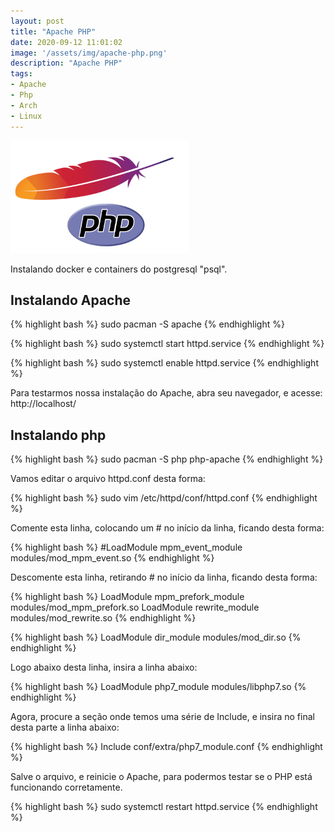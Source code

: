 ```yaml
---
layout: post
title: "Apache PHP"
date: 2020-09-12 11:01:02
image: '/assets/img/apache-php.png'
description: "Apache PHP"
tags:
- Apache
- Php
- Arch
- Linux
---
```


<img src="/assets/img/apache-php.png" style="width: 286px; height: 180px;">



<p> Instalando docker e containers do postgresql "psql". </p>

## Instalando Apache

{% highlight bash %}
sudo pacman -S apache
{% endhighlight %}

{% highlight bash %}
sudo systemctl start httpd.service
{% endhighlight %}

{% highlight bash %}
sudo systemctl enable httpd.service
{% endhighlight %}

<p>Para testarmos nossa instalação do Apache, abra seu navegador, e acesse: http://localhost/ </p>

## Instalando php

{% highlight bash %}
sudo pacman -S php php-apache
{% endhighlight %}

<p> Vamos editar o arquivo httpd.conf desta forma: </p>

{% highlight bash %}
sudo vim /etc/httpd/conf/httpd.conf
{% endhighlight %}

<p>Comente esta linha, colocando um # no início da linha, ficando desta forma:</p>
{% highlight bash %}
#LoadModule mpm_event_module modules/mod_mpm_event.so
{% endhighlight %}
<p>Descomente esta linha, retirando # no início da linha, ficando desta forma:</p>
{% highlight bash %}
LoadModule mpm_prefork_module modules/mod_mpm_prefork.so
LoadModule rewrite_module          modules/mod_rewrite.so
{% endhighlight %}

{% highlight bash %}
LoadModule dir_module modules/mod_dir.so
{% endhighlight %}
<p>Logo abaixo desta linha, insira a linha abaixo:</p>
{% highlight bash %}
LoadModule php7_module modules/libphp7.so
{% endhighlight %}

<p>Agora, procure a seção onde temos uma série de Include, e insira no final desta parte a linha abaixo:</p>
{% highlight bash %}
Include conf/extra/php7_module.conf
{% endhighlight %}

<p>Salve o arquivo, e reinicie o Apache, para podermos testar se o PHP está funcionando corretamente.</p>
{% highlight bash %}
sudo systemctl restart httpd.service
{% endhighlight %}
